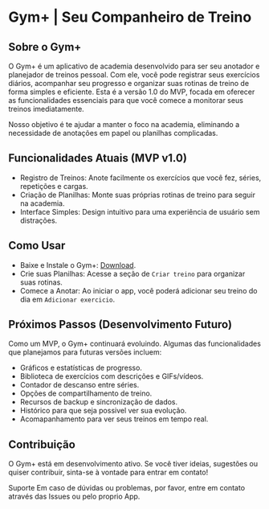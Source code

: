 # Gym+ | Seu Companheiro de Treino

## Sobre o Gym+
O Gym+ é um aplicativo de academia desenvolvido para ser seu anotador e planejador de treinos pessoal. Com ele, você pode registrar seus exercícios diários, acompanhar seu progresso e organizar suas rotinas de treino de forma simples e eficiente. Esta é a versão 1.0 do MVP, focada em oferecer as funcionalidades essenciais para que você comece a monitorar seus treinos imediatamente.

Nosso objetivo é te ajudar a manter o foco na academia, eliminando a necessidade de anotações em papel ou planilhas complicadas.

## Funcionalidades Atuais (MVP v1.0)
- Registro de Treinos: Anote facilmente os exercícios que você fez, séries, repetições e cargas.
- Criação de Planilhas: Monte suas próprias rotinas de treino para seguir na academia.
- Interface Simples: Design intuitivo para uma experiência de usuário sem distrações.

## Como Usar
- Baixe e Instale o Gym+: [Download](https://github.com/Izu-bot/GymPlusApp/releases/download/release/app-release.apk).
- Crie suas Planilhas: Acesse a seção de `Criar treino` para organizar suas rotinas.
- Comece a Anotar: Ao iniciar o app, você poderá adicionar seu treino do dia em `Adicionar exercicio`.

## Próximos Passos (Desenvolvimento Futuro)
Como um MVP, o Gym+ continuará evoluindo. Algumas das funcionalidades que planejamos para futuras versões incluem:

- Gráficos e estatísticas de progresso.
- Biblioteca de exercícios com descrições e GIFs/vídeos.
- Contador de descanso entre séries.
- Opções de compartilhamento de treino.
- Recursos de backup e sincronização de dados.
- Histórico para que seja possivel ver sua evolução.
- Acomapanhamento para ver seus treinos em tempo real.

## Contribuição
O Gym+ está em desenvolvimento ativo. Se você tiver ideias, sugestões ou quiser contribuir, sinta-se à vontade para entrar em contato!

Suporte
Em caso de dúvidas ou problemas, por favor, entre em contato através das Issues ou pelo proprio App.
